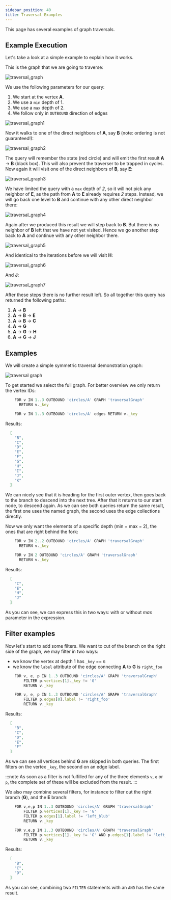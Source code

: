 ```yaml
---
sidebar_position: 40
title: Traversal Examples
---
```


This page has several examples of graph traversals.

## Example Execution

Let's take a look at a simple example to explain how it works.

This is the graph that we are going to traverse:

![traversal_graph](/img/traversal_graph.png)

We use the following parameters for our query:

1. We start at the vertex **A**.
2. We use a `min` depth of 1.
3. We use a `max` depth of 2.
4. We follow only in `OUTBOUND` direction of edges

![traversal_graph1](/img/traversal_graph1.png)

Now it walks to one of the direct neighbors of **A**, say **B** (note: ordering is not guaranteed!):

![traversal_graph2](/img/traversal_graph2.png)

The query will remember the state (red circle) and will emit the first result **A** → **B** (black box). This will also prevent the traverser to be trapped in cycles. Now again it will visit one of the direct neighbors of **B**, say **E**:

![traversal_graph3](/img/traversal_graph3.png)

We have limited the query with a `max` depth of _2_, so it will not pick any neighbor of **E**, as the path from **A** to **E** already requires _2_ steps. Instead, we will go back one level to **B** and continue with any other direct neighbor there:

![traversal_graph4](/img/traversal_graph4.png)

Again after we produced this result we will step back to **B**. But there is no neighbor of **B** left that we have not yet visited. Hence we go another step back to **A** and continue with any other neighbor there.

![traversal_graph5](/img/traversal_graph5.png)

And identical to the iterations before we will visit **H**:

![traversal_graph6](/img/traversal_graph6.png)

And **J**:

![traversal_graph7](/img/traversal_graph7.png)

After these steps there is no further result left. So all together this query has returned the following paths:

1. **A** → **B**
2. **A** → **B** → **E**
3. **A** → **B** → **C**
4. **A** → **G**
5. **A** → **G** → **H**
6. **A** → **G** → **J**

## Examples

We will create a simple symmetric traversal demonstration graph:

![traversal graph](/img/traversal_graph.png)

To get started we select the full graph. For better overview we only return the vertex IDs:

```js
    FOR v IN 1..3 OUTBOUND 'circles/A' GRAPH 'traversalGraph'
      RETURN v._key
```

```js
    FOR v IN 1..3 OUTBOUND 'circles/A' edges RETURN v._key
```

Results:

  ```json
    [
      "B",
      "C",
      "D",
      "E",
      "F",
      "G",
      "H",
      "I",
      "J",
      "K"
    ]
  ```

We can nicely see that it is heading for the first outer vertex, then goes back to the branch to descend into the next tree. After that it returns to our start node, to descend again. As we can see both queries return the same result, the first one uses the named graph, the second uses the edge collections directly.

Now we only want the elements of a specific depth (min = max = 2), the ones that are right behind the fork:

```js
    FOR v IN 2..2 OUTBOUND 'circles/A' GRAPH 'traversalGraph'
      RETURN v._key
```

```js
    FOR v IN 2 OUTBOUND 'circles/A' GRAPH 'traversalGraph'
      RETURN v._key
```

Results:

  ```json
    [
      "C",
      "E",
      "H",
      "J"
    ]
  ```

As you can see, we can express this in two ways: with or without _max_ parameter in the expression.

## Filter examples

Now let's start to add some filters. We want to cut of the branch on the right side of the graph, we may filter in two ways:

- we know the vertex at depth 1 has `_key` == `G`
- we know the `label` attribute of the edge connecting **A** to **G** is `right_foo`

```js
    FOR v, e, p IN 1..3 OUTBOUND 'circles/A' GRAPH 'traversalGraph'
        FILTER p.vertices[1]._key != 'G'
        RETURN v._key
```

```js
    FOR v, e, p IN 1..3 OUTBOUND 'circles/A' GRAPH 'traversalGraph'
        FILTER p.edges[0].label != 'right_foo'
        RETURN v._key
```

Results:

  ```json
    [
      "B",
      "C",
      "D",
      "E",
      "F"
    ]
  ```

As we can see all vertices behind **G** are skipped in both queries. The first filters on the vertex `_key`, the second on an edge label.

:::note
As soon as a filter is not fulfilled for any of the three elements `v`, `e` or `p`, the complete set of these will be excluded from the result.
:::

We also may combine several filters, for instance to filter out the right branch (**G**), and the **E** branch:

```js
    FOR v,e,p IN 1..3 OUTBOUND 'circles/A' GRAPH 'traversalGraph'
        FILTER p.vertices[1]._key != 'G'
        FILTER p.edges[1].label != 'left_blub'
        RETURN v._key
```

```js
    FOR v,e,p IN 1..3 OUTBOUND 'circles/A' GRAPH 'traversalGraph'
        FILTER p.vertices[1]._key != 'G' AND p.edges[1].label != 'left_blub'
        RETURN v._key
```

Results:

  ```json
    [
      "B",
      "C",
      "D",
    ]
  ```

As you can see, combining two `FILTER` statements with an `AND` has the same result.
